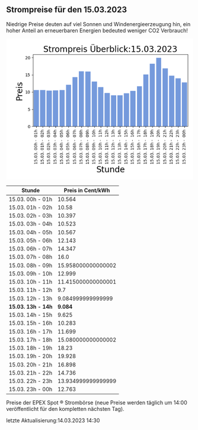 
## Strompreise für den 15.03.2023

Niedrige Preise deuten auf viel Sonnen und Windenergieerzeugung hin, ein hoher Anteil an erneuerbaren Energien bedeuted weniger CO2 Verbrauch!

![Strompreis übersicht](imgs/strompreis_uebersicht.png)

| Stunde | Preis in Cent/kWh |
|---|---|
| 15.03. 00h -  01h | 10.564 | 
| 15.03. 01h -  02h | 10.58 | 
| 15.03. 02h -  03h | 10.397 | 
| 15.03. 03h -  04h | 10.523 | 
| 15.03. 04h -  05h | 10.567 | 
| 15.03. 05h -  06h | 12.143 | 
| 15.03. 06h -  07h | 14.347 | 
| 15.03. 07h -  08h | 16.0 | 
| 15.03. 08h -  09h | 15.958000000000002 | 
| 15.03. 09h -  10h | 12.999 | 
| 15.03. 10h -  11h | 11.415000000000001 | 
| 15.03. 11h -  12h | 9.7 | 
| 15.03. 12h -  13h | 9.084999999999999 | 
| **15.03. 13h -  14h** | **9.084** | 
| 15.03. 14h -  15h | 9.625 | 
| 15.03. 15h -  16h | 10.283 | 
| 15.03. 16h -  17h | 11.699 | 
| 15.03. 17h -  18h | 15.080000000000002 | 
| 15.03. 18h -  19h | 18.23 | 
| 15.03. 19h -  20h | 19.928 | 
| 15.03. 20h -  21h | 16.898 | 
| 15.03. 21h -  22h | 14.736 | 
| 15.03. 22h -  23h | 13.934999999999999 | 
| 15.03. 23h -  00h | 12.763 | 

Preise der EPEX Spot ® Strombörse (neue Preise werden täglich um 14:00 veröffentlicht für den kompletten nächsten Tag).

letzte Aktualisierung:14.03.2023 14:30